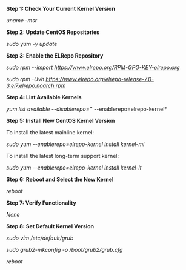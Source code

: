 **Step 1: Check Your Current Kernel Version**

*uname -msr*

**Step 2: Update CentOS Repositories**

*sudo yum -y update*

**Step 3: Enable the ELRepo Repository**

*sudo rpm --import https://www.elrepo.org/RPM-GPG-KEY-elrepo.org*

*sudo rpm -Uvh https://www.elrepo.org/elrepo-release-7.0-3.el7.elrepo.noarch.rpm*

**Step 4: List Available Kernels**

*yum list available --disablerepo='*' --enablerepo=elrepo-kernel*

**Step 5: Install New CentOS Kernel Version**

To install the latest mainline kernel:

*sudo yum --enablerepo=elrepo-kernel install kernel-ml*

To install the latest long-term support kernel:

*sudo yum --enablerepo=elrepo-kernel install kernel-lt*

**Step 6: Reboot and Select the New Kernel**

*reboot*

**Step 7: Verify Functionality**

*None*

**Step 8: Set Default Kernel Version**

*sudo vim /etc/default/grub*

*sudo grub2-mkconfig -o /boot/grub2/grub.cfg*

*reboot*
